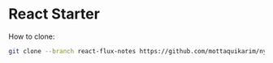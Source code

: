# React Starter

How to clone:

```bash
git clone --branch react-flux-notes https://github.com/mottaquikarim/nycda_react_starter
```
